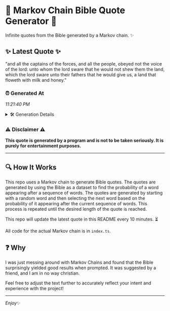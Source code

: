 # 📖 Markov Chain Bible Quote Generator 📖

Infinite quotes from the Bible generated by a Markov chain. ✨

## ✨ Latest Quote ✨
"and all the captains of the forces, and all the people, obeyed not the voice of the lord: unto whom the lord sware that he would not shew them the land, which the lord sware unto their fathers that he would give us, a land that floweth with milk and honey."

### ⏰ Generated At
*11:21:40 PM*

<details>
    <summary>🛠️ Generation Details</summary>
    <p>
        <strong>🌱 Seed:</strong> and<br>
        <strong>🔄 Iterations:</strong> 50<br>
        <strong>📜 Context History:</strong><br>[ and ]: all<br>[ and, all ]: the<br>[ and, all, the ]: captains<br>[ and, all, the, captains ]: of<br>[ and, all, the, captains, of ]: the<br>[ and, all, the, captains, of, the ]: forces,<br>[ all, the, captains, of, the, forces, ]: and<br>[ the, captains, of, the, forces,, and ]: all<br>[ captains, of, the, forces,, and, all ]: the<br>[ of, the, forces,, and, all, the ]: people,<br>[ the, forces,, and, all, the, people, ]: obeyed<br>[ forces,, and, all, the, people,, obeyed ]: not<br>[ and, all, the, people,, obeyed, not ]: the<br>[ all, the, people,, obeyed, not, the ]: voice<br>[ the, people,, obeyed, not, the, voice ]: of<br>[ people,, obeyed, not, the, voice, of ]: the<br>[ obeyed, not, the, voice, of, the ]: lord:<br>[ not, the, voice, of, the, lord: ]: unto<br>[ the, voice, of, the, lord:, unto ]: whom<br>[ voice, of, the, lord:, unto, whom ]: the<br>[ of, the, lord:, unto, whom, the ]: lord<br>[ the, lord:, unto, whom, the, lord ]: sware<br>[ lord:, unto, whom, the, lord, sware ]: that<br>[ unto, whom, the, lord, sware, that ]: he<br>[ whom, the, lord, sware, that, he ]: would<br>[ the, lord, sware, that, he, would ]: not<br>[ lord, sware, that, he, would, not ]: shew<br>[ sware, that, he, would, not, shew ]: them<br>[ that, he, would, not, shew, them ]: the<br>[ he, would, not, shew, them, the ]: land,<br>[ would, not, shew, them, the, land, ]: which<br>[ not, shew, them, the, land,, which ]: the<br>[ shew, them, the, land,, which, the ]: lord<br>[ them, the, land,, which, the, lord ]: sware<br>[ the, land,, which, the, lord, sware ]: unto<br>[ land,, which, the, lord, sware, unto ]: their<br>[ which, the, lord, sware, unto, their ]: fathers<br>[ the, lord, sware, unto, their, fathers ]: that<br>[ lord, sware, unto, their, fathers, that ]: he<br>[ sware, unto, their, fathers, that, he ]: would<br>[ unto, their, fathers, that, he, would ]: give<br>[ their, fathers, that, he, would, give ]: us,<br>[ fathers, that, he, would, give, us, ]: a<br>[ that, he, would, give, us,, a ]: land<br>[ he, would, give, us,, a, land ]: that<br>[ would, give, us,, a, land, that ]: floweth<br>[ give, us,, a, land, that, floweth ]: with<br>[ us,, a, land, that, floweth, with ]: milk<br>[ a, land, that, floweth, with, milk ]: and<br>[ land, that, floweth, with, milk, and ]: honey.<br>
    </p>
</details>

### ⚠️ Disclaimer ⚠️
**This quote is generated by a program and is not to be taken seriously. It is purely for entertainment purposes.**

---

## 🔍 How It Works

This repo uses a Markov chain to generate Bible quotes. The quotes are generated by using the Bible as a dataset to find the probability of a word appearing after a sequence of words. The quotes are generated by starting with a random word and then selecting the next word based on the probability of it appearing after the current sequence of words. This process is repeated until the desired length of the quote is reached.

This repo will update the latest quote in this README every 10 minutes. ⏳

All code for the actual Markov chain is in `index.ts`.

## ❓ Why

I was just messing around with Markov Chains and found that the Bible surprisingly yielded good results when prompted. 
It was suggested by a friend, and I am in no way christian.

Feel free to adjust the text further to accurately reflect your intent and experience with the project!

---

*Enjoy*✨
